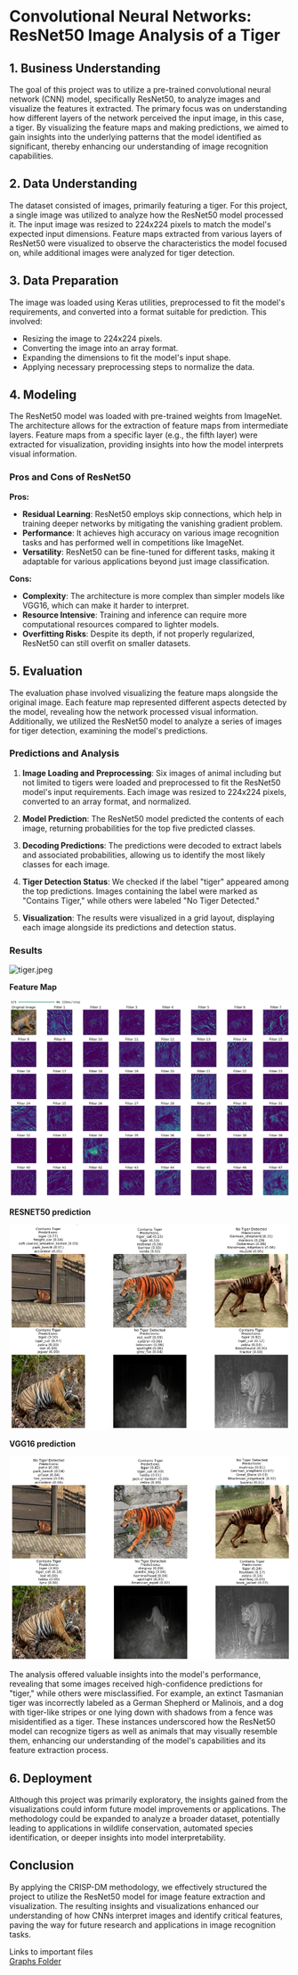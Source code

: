 # Convolutional Neural Networks: ResNet50 Image Analysis of a Tiger

## 1. Business Understanding
The goal of this project was to utilize a pre-trained convolutional neural network (CNN) model, specifically ResNet50, to analyze images and visualize the features it extracted. The primary focus was on understanding how different layers of the network perceived the input image, in this case, a tiger. By visualizing the feature maps and making predictions, we aimed to gain insights into the underlying patterns that the model identified as significant, thereby enhancing our understanding of image recognition capabilities.

## 2. Data Understanding
The dataset consisted of images, primarily featuring a tiger. For this project, a single image was utilized to analyze how the ResNet50 model processed it. The input image was resized to 224x224 pixels to match the model's expected input dimensions. Feature maps extracted from various layers of ResNet50 were visualized to observe the characteristics the model focused on, while additional images were analyzed for tiger detection.

## 3. Data Preparation
The image was loaded using Keras utilities, preprocessed to fit the model's requirements, and converted into a format suitable for prediction. This involved:
- Resizing the image to 224x224 pixels.
- Converting the image into an array format.
- Expanding the dimensions to fit the model's input shape.
- Applying necessary preprocessing steps to normalize the data.

## 4. Modeling
The ResNet50 model was loaded with pre-trained weights from ImageNet. The architecture allows for the extraction of feature maps from intermediate layers. Feature maps from a specific layer (e.g., the fifth layer) were extracted for visualization, providing insights into how the model interprets visual information.

### Pros and Cons of ResNet50
**Pros:**
- **Residual Learning**: ResNet50 employs skip connections, which help in training deeper networks by mitigating the vanishing gradient problem.
- **Performance**: It achieves high accuracy on various image recognition tasks and has performed well in competitions like ImageNet.
- **Versatility**: ResNet50 can be fine-tuned for different tasks, making it adaptable for various applications beyond just image classification.

**Cons:**
- **Complexity**: The architecture is more complex than simpler models like VGG16, which can make it harder to interpret.
- **Resource Intensive**: Training and inference can require more computational resources compared to lighter models.
- **Overfitting Risks**: Despite its depth, if not properly regularized, ResNet50 can still overfit on smaller datasets.

## 5. Evaluation
The evaluation phase involved visualizing the feature maps alongside the original image. Each feature map represented different aspects detected by the model, revealing how the network processed visual information. Additionally, we utilized the ResNet50 model to analyze a series of images for tiger detection, examining the model's predictions.

### Predictions and Analysis
1. **Image Loading and Preprocessing**: Six images of animal including but not limited to tigers were loaded and preprocessed to fit the ResNet50 model's input requirements. Each image was resized to 224x224 pixels, converted to an array format, and normalized.

2. **Model Prediction**: The ResNet50 model predicted the contents of each image, returning probabilities for the top five predicted classes.

3. **Decoding Predictions**: The predictions were decoded to extract labels and associated probabilities, allowing us to identify the most likely classes for each image.

4. **Tiger Detection Status**: We checked if the label "tiger" appeared among the top predictions. Images containing the label were marked as "Contains Tiger," while others were labeled "No Tiger Detected."

5. **Visualization**: The results were visualized in a grid layout, displaying each image alongside its predictions and detection status.

### Results

![tiger.jpeg](Graphs/tiger.jpeg)

**Feature Map**<br>

![feature_map_tiger.jpg](Graphs/feature_map_tiger.jpg)

**RESNET50 prediction**<br>

![ResNet_Pred.jpg](Graphs/ResNet_Pred.jpg)

**VGG16 prediction**<br>

![VGG16_Pred.jpg](Graphs/VGG16_Pred.jpg)


The analysis offered valuable insights into the model's performance, revealing that some images received high-confidence predictions for "tiger," while others were misclassified. For example, an extinct Tasmanian tiger was incorrectly labeled as a German Shepherd or Malinois, and a dog with tiger-like stripes or one lying down with shadows from a fence was misidentified as a tiger. These instances underscored how the ResNet50 model can recognize tigers as well as animals that may visually resemble them, enhancing our understanding of the model's capabilities and its feature extraction process.

## 6. Deployment
Although this project was primarily exploratory, the insights gained from the visualizations could inform future model improvements or applications. The methodology could be expanded to analyze a broader dataset, potentially leading to applications in wildlife conservation, automated species identification, or deeper insights into model interpretability.

## Conclusion
By applying the CRISP-DM methodology, we effectively structured the project to utilize the ResNet50 model for image feature extraction and visualization. The resulting insights and visualizations enhanced our understanding of how CNNs interpret images and identify critical features, paving the way for future research and applications in image recognition tasks.



Links to important files<br>
[Graphs Folder](Graphs/)<br>
